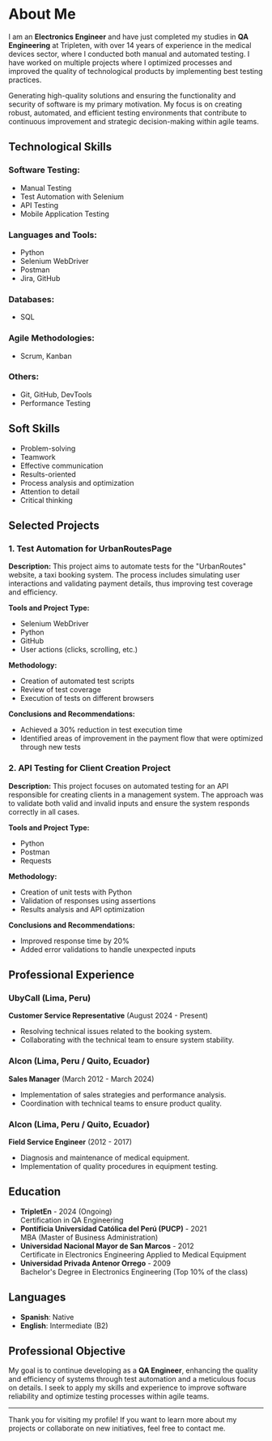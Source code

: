 # About Me

I am an **Electronics Engineer** and have just completed my studies in **QA Engineering** at Tripleten, with over 14 years of experience in the medical devices sector, where I conducted both manual and automated testing. I have worked on multiple projects where I optimized processes and improved the quality of technological products by implementing best testing practices.

Generating high-quality solutions and ensuring the functionality and security of software is my primary motivation. My focus is on creating robust, automated, and efficient testing environments that contribute to continuous improvement and strategic decision-making within agile teams.

## Technological Skills

### Software Testing:
- Manual Testing  
- Test Automation with Selenium  
- API Testing  
- Mobile Application Testing  

### Languages and Tools:
- Python  
- Selenium WebDriver  
- Postman  
- Jira, GitHub  

### Databases:
- SQL  

### Agile Methodologies:
- Scrum, Kanban  

### Others:
- Git, GitHub, DevTools  
- Performance Testing  

## Soft Skills
- Problem-solving  
- Teamwork  
- Effective communication  
- Results-oriented  
- Process analysis and optimization  
- Attention to detail  
- Critical thinking  

## Selected Projects

### 1. Test Automation for UrbanRoutesPage

**Description:** This project aims to automate tests for the "UrbanRoutes" website, a taxi booking system. The process includes simulating user interactions and validating payment details, thus improving test coverage and efficiency.

**Tools and Project Type:**  
- Selenium WebDriver  
- Python  
- GitHub  
- User actions (clicks, scrolling, etc.)  

**Methodology:**  
- Creation of automated test scripts  
- Review of test coverage  
- Execution of tests on different browsers  

**Conclusions and Recommendations:**  
- Achieved a 30% reduction in test execution time  
- Identified areas of improvement in the payment flow that were optimized through new tests  

### 2. API Testing for Client Creation Project

**Description:** This project focuses on automated testing for an API responsible for creating clients in a management system. The approach was to validate both valid and invalid inputs and ensure the system responds correctly in all cases.

**Tools and Project Type:**  
- Python  
- Postman  
- Requests  

**Methodology:**  
- Creation of unit tests with Python  
- Validation of responses using assertions  
- Results analysis and API optimization  

**Conclusions and Recommendations:**  
- Improved response time by 20%  
- Added error validations to handle unexpected inputs  

## Professional Experience

### UbyCall (Lima, Peru)
**Customer Service Representative** (August 2024 - Present)
- Resolving technical issues related to the booking system.  
- Collaborating with the technical team to ensure system stability.  

### Alcon (Lima, Peru / Quito, Ecuador)
**Sales Manager** (March 2012 - March 2024)
- Implementation of sales strategies and performance analysis.  
- Coordination with technical teams to ensure product quality.  

### Alcon (Lima, Peru / Quito, Ecuador)
**Field Service Engineer** (2012 - 2017)
- Diagnosis and maintenance of medical equipment.  
- Implementation of quality procedures in equipment testing.  

## Education

- **TripletEn** - 2024 (Ongoing)  
  Certification in QA Engineering  
- **Pontificia Universidad Católica del Perú (PUCP)** - 2021  
  MBA (Master of Business Administration)  
- **Universidad Nacional Mayor de San Marcos** - 2012  
  Certificate in Electronics Engineering Applied to Medical Equipment  
- **Universidad Privada Antenor Orrego** - 2009  
  Bachelor's Degree in Electronics Engineering (Top 10% of the class)

## Languages

- **Spanish**: Native  
- **English**: Intermediate (B2)

## Professional Objective

My goal is to continue developing as a **QA Engineer**, enhancing the quality and efficiency of systems through test automation and a meticulous focus on details. I seek to apply my skills and experience to improve software reliability and optimize testing processes within agile teams.

---

Thank you for visiting my profile! If you want to learn more about my projects or collaborate on new initiatives, feel free to contact me.
